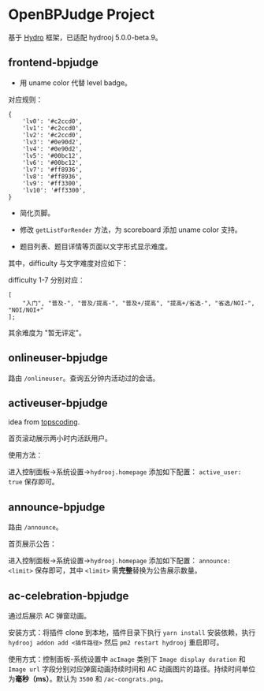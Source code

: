 # OpenBPJudge Project

基于 [Hydro](https://github.com/hydro-dev/Hydro) 框架，已适配 hydrooj 5.0.0-beta.9。

## frontend-bpjudge

-  用 uname color 代替 level badge。

对应规则：

```
{
    'lv0': '#c2ccd0',
    'lv1': '#c2ccd0',
    'lv2': '#c2ccd0',
    'lv3': '#0e90d2',
    'lv4': '#0e90d2',
    'lv5': '#00bc12',
    'lv6': '#00bc12',
    'lv7': '#ff8936',
    'lv8': '#ff8936',
    'lv9': '#ff3300',
    'lv10': '#ff3300',
}
```

- 简化页脚。

- 修改 `getListForRender` 方法，为 scoreboard 添加 uname color 支持。

- 题目列表、题目详情等页面以文字形式显示难度。

其中，difficulty 与文字难度对应如下：

difficulty 1-7 分别对应：

```
[
    "入门", "普及-", "普及/提高-", "普及+/提高", "提高+/省选-", "省选/NOI-", "NOI/NOI+"
];
```

其余难度为 "暂无评定"。

## onlineuser-bpjudge

路由 `/onlineuser`。查询五分钟内活动过的会话。


## activeuser-bpjudge

idea from [topscoding](https://topscoding.com/).

首页滚动展示两小时内活跃用户。

使用方法：

进入控制面板->系统设置->`hydrooj.homepage` 添加如下配置： `active_user: true` 保存即可。

## announce-bpjudge

路由 `/announce`。

首页展示公告：

进入控制面板->系统设置->`hydrooj.homepage` 添加如下配置： `announce: <limit>` 保存即可，其中 `<limit>` 需**完整**替换为公告展示数量。

## ac-celebration-bpjudge

通过后展示 AC 弹窗动画。

安装方式：将插件 clone 到本地，插件目录下执行 `yarn install` 安装依赖，执行 `hydrooj addon add <插件路径>` 然后 `pm2 restart hydrooj` 重启即可。

使用方式：控制面板-系统设置中 `acImage` 类别下 `Image display duration` 和 `Image url` 字段分别对应弹窗动画持续时间和 AC 动画图片的路径。持续时间单位为**毫秒（ms）**。默认为 `3500` 和 `/ac-congrats.png`。